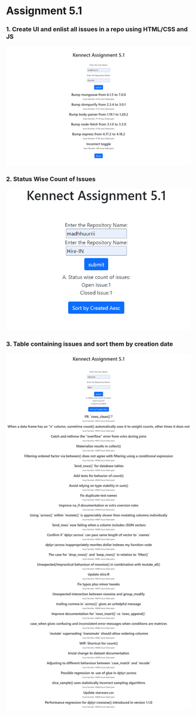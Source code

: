 # Assignment 5.1

### 1. Create UI and enlist all  issues in a repo using HTML/CSS and JS
![op1](img/screencapture-127-0-0-1-5500-Assignment-5-1-app-html-2023-08-22-23_55_34.png)

### 2. Status Wise Count of Issues
![op2](img/image.png)

### 3. Table containing issues and sort them by creation date

![op3](img/screencapture-127-0-0-1-5500-Assignment-5-1-app1-html-2023-08-23-00_40_02.png)

